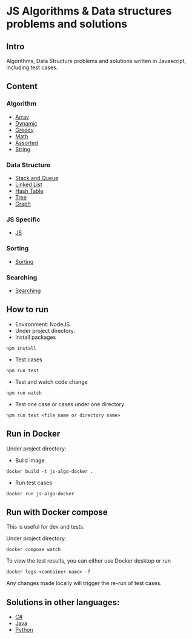 # JS Algorithms & Data structures problems and solutions

## Intro

Algorithms, Data Structure problems and solutions written in Javascript, including test cases.

## Content

### Algorithm

- [Array](./algo/array)
- [Dynamic](./algo/dynamic)
- [Greedy](./algo/greedy)
- [Math](./algo/math)
- [Assorted](./algo/assorted)
- [String](./algo/string)

### Data Structure

- [Stack and Queue](./ds/stack_queue)
- [Linked List](./ds/linkedlist)
- [Hash Table](./ds/hash)
- [Tree](./ds/tree)
- [Graph](./ds/graph)

### JS Specific

- [JS](./js)

### Sorting

- [Sorting](./sorting)

### Searching

- [Searching](./searching)

## How to run

- Environment: NodeJS.
- Under project directory.
- Install packages

```
npm install
```

- Test cases

```
npm run test
```

- Test and watch code change

```
npm run watch
```

- Test one case or cases under one directory

```
npm run test <file name or directory name>
```

## Run in Docker

Under project directory:

- Build image

```
docker build -t js-algo-docker .
```

- Run test cases

```
docker run js-algo-docker
```

## Run with Docker compose

This is useful for dev and tests.

Under project directory:

```
docker compose watch
```

To view the test results, you can either use Docker desktop or run

```
docker logs <container-name> -f
```

Any changes made locally will trigger the re-run of test cases.

## Solutions in other languages:

- [C#](https://github.com/yangfcm/algorithm-csharp)
- [Java](https://github.com/yangfcm/algorithm-java)
- [Python](https://github.com/yangfcm/algorithm-python)
